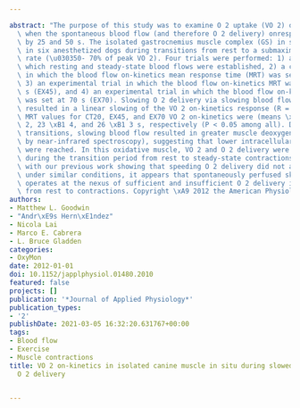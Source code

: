 ---
abstract: "The purpose of this study was to examine O 2 uptake (VO 2) on-kinetics\
  \ when the spontaneous blood flow (and therefore O 2 delivery) onresponse was slowed\
  \ by 25 and 50 s. The isolated gastrocnemius muscle complex (GS) in situ was studied\
  \ in six anesthetized dogs during transitions from rest to a submaximal metabolic\
  \ rate (\u030350- 70% of peak VO 2). Four trials were performed: 1) a pretrial in\
  \ which resting and steady-state blood flows were established, 2) a control trial\
  \ in which the blood flow on-kinetics mean response time (MRT) was set at 20 s (CT20),\
  \ 3) an experimental trial in which the blood flow on-kinetics MRT was set at 45\
  \ s (EX45), and 4) an experimental trial in which the blood flow on-kinetics MRT\
  \ was set at 70 s (EX70). Slowing O 2 delivery via slowing blood flow on-kinetics\
  \ resulted in a linear slowing of the VO 2 on-kinetics response (R = 0.96). Average\
  \ MRT values for CT20, EX45, and EX70 VO 2 on-kinetics were (means \xB1 SD) 17 \xB1\
  \ 2, 23 \xB1 4, and 26 \xB1 3 s, respectively (P < 0.05 among all). During these\
  \ transitions, slowing blood flow resulted in greater muscle deoxygenation (as indicated\
  \ by near-infrared spectroscopy), suggesting that lower intracellular PO 2 values\
  \ were reached. In this oxidative muscle, VO 2 and O 2 delivery were closely matched\
  \ during the transition period from rest to steady-state contractions. In conjunction\
  \ with our previous work showing that speeding O 2 delivery did not alter VO 2 on-kinetics\
  \ under similar conditions, it appears that spontaneously perfused skeletal muscle\
  \ operates at the nexus of sufficient and insufficient O 2 delivery in the transition\
  \ from rest to contractions. Copyright \xA9 2012 the American Physiological Society."
authors:
- Matthew L. Goodwin
- "Andr\xE9s Hern\xE1ndez"
- Nicola Lai
- Marco E. Cabrera
- L. Bruce Gladden
categories:
- OxyMon
date: 2012-01-01
doi: 10.1152/japplphysiol.01480.2010
featured: false
projects: []
publication: '*Journal of Applied Physiology*'
publication_types:
- '2'
publishDate: 2021-03-05 16:32:20.631767+00:00
tags:
- Blood flow
- Exercise
- Muscle contractions
title: VO 2 on-kinetics in isolated canine muscle in situ during slowed convective
  O 2 delivery

---
